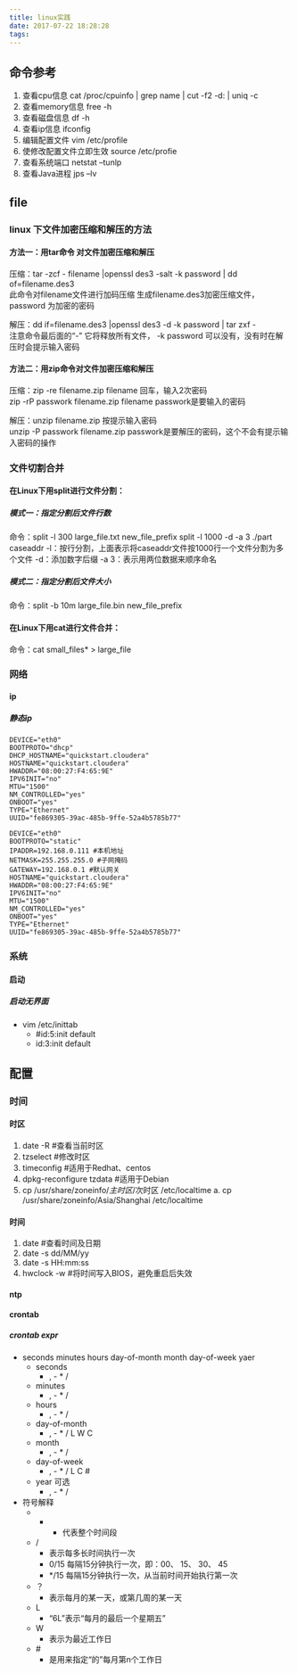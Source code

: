 ```yaml
---
title: linux实践
date: 2017-07-22 18:28:28
tags:
---
```


## 命令参考
1. 查看cpu信息	cat /proc/cpuinfo | grep name | cut -f2 -d: | uniq -c
2. 查看memory信息	free -h
3. 查看磁盘信息	df -h
4. 查看ip信息	ifconfig
5. 编辑配置文件	vim /etc/profile
6. 使修改配置文件立即生效	source /etc/profie
7. 查看系统端口	netstat –tunlp
8. 查看Java进程	jps –lv


## file
### linux 下文件加密压缩和解压的方法
#### 方法一：用tar命令 对文件加密压缩和解压
压缩：tar -zcf  - filename |openssl des3 -salt -k password | dd of=filename.des3  
此命令对filename文件进行加码压缩 生成filename.des3加密压缩文件， password 为加密的密码

解压：dd if=filename.des3 |openssl des3 -d -k password | tar zxf -  
注意命令最后面的“-”  它将释放所有文件， -k password 可以没有，没有时在解压时会提示输入密码

#### 方法二：用zip命令对文件加密压缩和解压
压缩：zip -re filename.zip filename 回车，输入2次密码  
zip -rP passwork filename.zip filename  passwork是要输入的密码  
 
解压：unzip filename.zip 按提示输入密码  
unzip -P passwork filename.zip passwork是要解压的密码，这个不会有提示输入密码的操作  

### 文件切割合并
#### 在Linux下用split进行文件分割：
##### 模式一：指定分割后文件行数
命令：split -l 300 large_file.txt new_file_prefix
    split -l 1000 -d -a 3 ./part caseaddr
    -l：按行分割，上面表示将caseaddr文件按1000行一个文件分割为多个文件
    -d：添加数字后缀
    -a 3：表示用两位数据来顺序命名
##### 模式二：指定分割后文件大小
命令：split -b 10m large_file.bin new_file_prefix

#### 在Linux下用cat进行文件合并：
命令：cat small_files* > large_file




### 网络

#### ip

##### 静态ip
``` shell
DEVICE="eth0"
BOOTPROTO="dhcp"
DHCP_HOSTNAME="quickstart.cloudera"
HOSTNAME="quickstart.cloudera"
HWADDR="08:00:27:F4:65:9E"
IPV6INIT="no"
MTU="1500"
NM_CONTROLLED="yes"
ONBOOT="yes"
TYPE="Ethernet"
UUID="fe869305-39ac-485b-9ffe-52a4b5785b77"

DEVICE="eth0"
BOOTPROTO="static"
IPADDR=192.168.0.111 #本机地址
NETMASK=255.255.255.0 #子网掩码
GATEWAY=192.168.0.1 #默认网关
HOSTNAME="quickstart.cloudera"
HWADDR="08:00:27:F4:65:9E"
IPV6INIT="no"
MTU="1500"
NM_CONTROLLED="yes"
ONBOOT="yes"
TYPE="Ethernet"
UUID="fe869305-39ac-485b-9ffe-52a4b5785b77"
```


### 系统

#### 启动

##### 启动无界面
- vim /etc/inittab
	+ \#id:5:init default
	+ id:3:init default


## 配置
### 时间
#### 时区
1. date -R #查看当前时区
2. tzselect	#修改时区
3. timeconfig	#适用于Redhat、centos
4. dpkg-reconfigure tzdata	#适用于Debian
5. cp /usr/share/zoneinfo/$主时区/$次时区 /etc/localtime
	a. cp /usr/share/zoneinfo/Asia/Shanghai /etc/localtime


#### 时间
1. date	#查看时间及日期
2. date -s dd/MM/yy
3. date -s HH:mm:ss
4. hwclock -w	#将时间写入BIOS，避免重启后失效


#### ntp


#### crontab
##### crontab expr
- seconds minutes hours day-of-month month day-of-week yaer
	+ seconds
		+ , - * /
	+ minutes
		+ , - * /
	+ hours
		+ , - * /
	+ day-of-month
		+ , - * / L W C
	+ month
		+ , - * /
	+ day-of-week
		+ , - * / L C #
	+ year 可选
		+ , - * /
- 符号解释
	+ *
		+ 代表整个时间段
	+ /
		+ 表示每多长时间执行一次
		+ 0/15 每隔15分钟执行一次，即：00、 15、 30、 45
		+ */15 每隔15分钟执行一次，从当前时间开始执行第一次
	+ ？
		+ 表示每月的某一天，或第几周的某一天
	+ L
		+ “6L”表示“每月的最后一个星期五”
	+ W
		+ 表示为最近工作日
	+ \#
		+ 是用来指定“的”每月第n个工作日